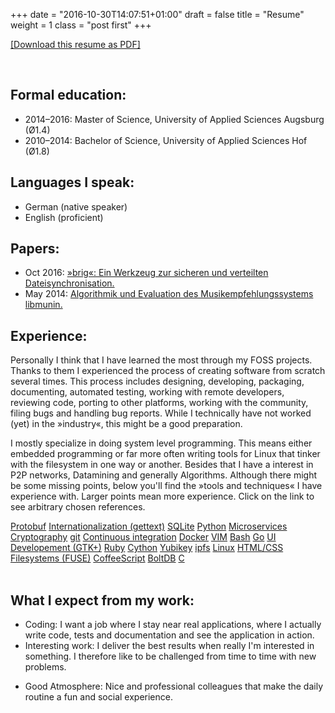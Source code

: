 +++
date = "2016-10-30T14:07:51+01:00"
draft = false
title = "Resume"
weight = 1
class = "post first"
+++

<a href="https://sahib.github.io/public/cv.pdf">[Download this resume as PDF]</a>

<br />

<h2>Formal education:</h2>

* <span class="italic">2014&ndash;2016</span>: Master of Science, University of Applied Sciences Augsburg (Ø1.4)
* <span class="italic">2010&ndash;2014</span>: Bachelor of Science, University of Applied Sciences Hof (Ø1.8)

<h2>Languages I speak:</h2>

* German <span class="italic">(native speaker)</span>
* English <span class="italic">(proficient)</span>

<h2>Papers:</h2>

* <span class="italic">Oct 2016</span>: <a href="https://disorganizer.github.io/brig-thesis/brig/thesis.pdf">»brig«: Ein Werkzeug zur sicheren und verteilten Dateisynchronisation.</a>
* <span class="italic">May 2014</span>: <a href="https://sahib.github.io/libmunin-thesis/bachelor/html/rst/index.html">Algorithmik und Evaluation des Musikempfehlungssystems libmunin.</a>

<h2>Experience:</h2>

Personally I think that I have learned the most through my FOSS
projects. Thanks to them I experienced the process of creating
software from scratch several times. This process includes designing,
developing, packaging, documenting, automated testing, working with remote
developers, reviewing code, porting to other platforms, working with the community, filing bugs
and handling bug reports. While I technically have not worked (yet) in the
»industry«, this might be a good preparation.

I mostly specialize in doing system level programming. This means either
embedded programming or far more often writing tools for Linux that tinker with
the filesystem in one way or another. Besides that I have a interest in P2P
networks, Datamining and generally Algorithms. Although there might be some
missing points, below you'll find the »tools and techniques« I have experience
with. Larger points mean more experience. Click on the link to see arbitrary
chosen references.

<div id="tagcloud">
<a href="https://github.com/disorganizer/brig/blob/fa9bb634b4b83aaabaa967ac523123ce67aa217d/store/wire/store.proto" class="tag2">Protobuf</a>
<a href="https://github.com/sahib/rmlint/blob/master/po/de.po" class="tag1">Internationalization (gettext)</a>
<a href="https://github.com/studentkittens/moosecat/blob/9a273458a89542d68ed7e03324924ac481b06fdc/lib/store/moose-store-private.c#L462" class="tag2">SQLite</a>
<a href="https://github.com/sahib/rmlint/blob/f27498d62afb59924d876f8b2cec3a54de80f3a7/gui/shredder/tree.py" class="tag3">Python</a>
<a href="https://studentkittens.github.io/eulenfunk/index.html#/step-17" class="tag2">Microservices</a>
<!-- <a href="" class="tag1">Raspberry Pi</a> -->
<a href="https://github.com/disorganizer/brig" class="tag2">Cryptography</a>
<a href="https://github.com/sahib/rmlint" class="tag3">git</a>
<a href="https://travis-ci.org/sahib/rmlint" class="tag1">Continuous integration</a>
<a href="https://github.com/sahib/rmlint/tree/master/pkg/docker" class="tag2">Docker</a>
<a href="https://github.com/sahib/dotfiles/tree/master/nvim" class="tag3">VIM</a>
<a href="https://github.com/disorganizer/brig-thesis/blob/master/arch/plots/benchmark.sh" class="tag2">Bash</a>
<a href="https://github.com/disorganizer/brig/blob/master/store/fs.go" class="tag3">Go</a>
<a href="https://rmlint.readthedocs.io/en/latest/gui.html" class="tag2">UI Developement (GTK+)</a>
<a href="https://github.com/sahib/glyr/blob/87634e30c1c6db263c8f2ac6fa21fe99c5ca1b06/spec/Ruby/photos_spec.rb" class="tag1">Ruby</a>
<a href="https://github.com/studentkittens/moosecat/blob/naglfar/moosecat/core/client.pyx" class="tag2">Cython</a>
<a href="https://www.yubico.com/products/yubikey-hardware/yubikey-neo" class="tag1">Yubikey</a>
<a href="https://github.com/disorganizer/brig" class="tag2">ipfs</a>
<a href="https://github.com/sahib/rmlint" class="tag3">Linux</a>
<a href="https://github.com/sahib/sahib.github.com" class="tag1">HTML/CSS</a>
<a href="https://github.com/disorganizer/brig/tree/master/fuse" class="tag2">Filesystems (FUSE)</a>
<a href="https://github.com/studentkittens/snobaer/blob/master/snobaer/static/js/logic.coffee" class="tag1">CoffeeScript</a>
<a href="https://github.com/disorganizer/brig/blob/master/store/kv.go" class="tag2">BoltDB</a>
<a href="https://github.com/sahib/rmlint/blob/master/lib/treemerge.c" class="tag3">C</a>
</div>

<br />

<h2>What I expect from my work:</h2>

- <span class="italic">Coding:</span> I want a job where I stay near real applications, where I actually write code, tests and documentation and see the application in action.
- <span class="italic">Interesting work:</span> I deliver the best results when really I'm interested in something. I therefore like to be challenged from time to time with new problems.
* <span class="italic">Good Atmosphere:</span> Nice and professional colleagues that make the daily routine a fun and social experience.
